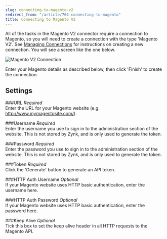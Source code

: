 ```yaml
---
slug: connecting-to-magento-v2
redirect_from: "/article/764-connecting-to-magento"
title: Connecting to Magento V2
---
```

All of the tasks in the Magento V2 connector require a connection to Magento, so you will need to create a connection with the type 'Magento V2'. See [Managing Connections](managing-connections) for instructions on creating a new connection. You will see a screen like the one below.

![Magento V2 Connection](http://www.zynk.com/images/v2/magento_v2_connection.png)

Enter your Magento details as described below, then click 'Finish' to create the connection.

## Settings
###URL
_Required_  
Enter the URL for your Magento website (e.g. http://www.mymagentosite.com/).

###Username
_Required_  
Enter the username you use to sign in to the administration section of the website. This is not stored by Zynk, and is only used to generate the token.

###Password
_Required_  
Enter the password you use to sign in to the administration section of the website. This is not stored by Zynk, and is only used to generate the token.

###Token
_Required_  
Click the 'Generate' button to generate an API token.

###HTTP Auth Username
_Optional_  
If your Magento website uses HTTP basic authentication, enter the username here.

###HTTP Auth Password
_Optional_  
If your Magento website uses HTTP basic authentication, enter the password here.

###Keep Alive
_Optional_  
Tick this box to set the keep alive header in all HTTP requests to the Magento API. 